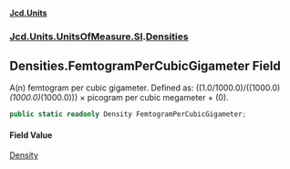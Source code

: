 #### [Jcd.Units](index.md 'index')
### [Jcd.Units.UnitsOfMeasure.SI](Jcd.Units.UnitsOfMeasure.SI.md 'Jcd.Units.UnitsOfMeasure.SI').[Densities](Densities.md 'Jcd.Units.UnitsOfMeasure.SI.Densities')

## Densities.FemtogramPerCubicGigameter Field

A(n) femtogram per cubic gigameter. Defined as: ((1.0/1000.0)/((1000.0)*(1000.0)*(1000.0))) × picogram per cubic megameter + (0).

```csharp
public static readonly Density FemtogramPerCubicGigameter;
```

#### Field Value
[Density](Density.md 'Jcd.Units.UnitTypes.Density')